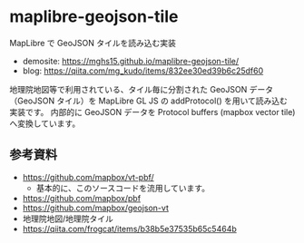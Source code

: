# maplibre-geojson-tile
MapLibre で GeoJSON タイルを読み込む実装

* demosite: https://mghs15.github.io/maplibre-geojson-tile/
* blog: https://qiita.com/mg_kudo/items/832ee30ed39b6c25df60

地理院地図等で利用されている、タイル毎に分割された GeoJSON データ（GeoJSON タイル）を MapLibre GL JS の addProtocol() を用いて読み込む実装です。
内部的に GeoJSON データを Protocol buffers (mapbox vector tile) へ変換しています。

## 参考資料
* https://github.com/mapbox/vt-pbf/ 
  * 基本的に、このソースコードを流用しています。
* https://github.com/mapbox/pbf
* https://github.com/mapbox/geojson-vt
* 地理院地図/地理院タイル
* https://qiita.com/frogcat/items/b38b5e37535b65c5464b




